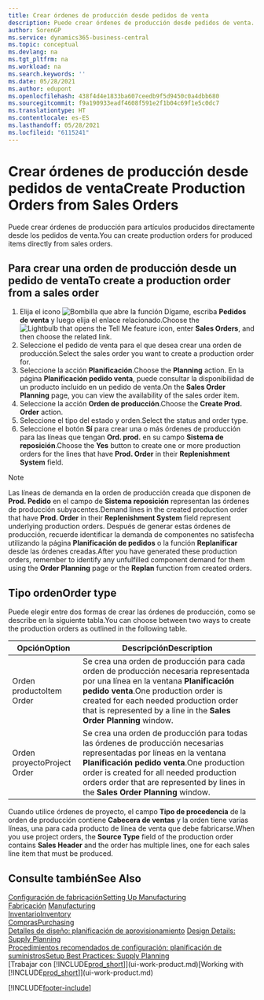 ```yaml
---
title: Crear órdenes de producción desde pedidos de venta
description: Puede crear órdenes de producción desde pedidos de venta.
author: SorenGP
ms.service: dynamics365-business-central
ms.topic: conceptual
ms.devlang: na
ms.tgt_pltfrm: na
ms.workload: na
ms.search.keywords: ''
ms.date: 05/28/2021
ms.author: edupont
ms.openlocfilehash: 438f4d4e1833ba607ceedb9f5d9450c0a4dbb680
ms.sourcegitcommit: f9a190933eadf4608f591e2f1b04c69f1e5c0dc7
ms.translationtype: HT
ms.contentlocale: es-ES
ms.lasthandoff: 05/28/2021
ms.locfileid: "6115241"
---
```

# <a name="create-production-orders-from-sales-orders"></a><span data-ttu-id="4aab7-103">Crear órdenes de producción desde pedidos de venta</span><span class="sxs-lookup"><span data-stu-id="4aab7-103">Create Production Orders from Sales Orders</span></span>
<span data-ttu-id="4aab7-104">Puede crear órdenes de producción para artículos producidos directamente desde los pedidos de venta.</span><span class="sxs-lookup"><span data-stu-id="4aab7-104">You can create production orders for produced items directly from sales orders.</span></span>  

## <a name="to-create-a-production-order-from-a-sales-order"></a><span data-ttu-id="4aab7-105">Para crear una orden de producción desde un pedido de venta</span><span class="sxs-lookup"><span data-stu-id="4aab7-105">To create a production order from a sales order</span></span>  

1.  <span data-ttu-id="4aab7-106">Elija el icono ![Bombilla que abre la función Dígame](media/ui-search/search_small.png "Dígame qué desea hacer"), escriba **Pedidos de venta** y luego elija el enlace relacionado.</span><span class="sxs-lookup"><span data-stu-id="4aab7-106">Choose the ![Lightbulb that opens the Tell Me feature](media/ui-search/search_small.png "Tell me what you want to do") icon, enter **Sales Orders**, and then choose the related link.</span></span>  
2.  <span data-ttu-id="4aab7-107">Seleccione el pedido de venta para el que desea crear una orden de producción.</span><span class="sxs-lookup"><span data-stu-id="4aab7-107">Select the sales order you want to create a production order for.</span></span>  
3.  <span data-ttu-id="4aab7-108">Seleccione la acción **Planificación**.</span><span class="sxs-lookup"><span data-stu-id="4aab7-108">Choose the **Planning** action.</span></span> <span data-ttu-id="4aab7-109">En la página **Planificación pedido venta**, puede consultar la disponibilidad de un producto incluido en un pedido de venta.</span><span class="sxs-lookup"><span data-stu-id="4aab7-109">On the **Sales Order Planning** page, you can view the availability of the sales order item.</span></span>  
4.  <span data-ttu-id="4aab7-110">Seleccione la acción **Orden de producción**.</span><span class="sxs-lookup"><span data-stu-id="4aab7-110">Choose the **Create Prod. Order** action.</span></span>  
5.  <span data-ttu-id="4aab7-111">Seleccione el tipo del estado y orden.</span><span class="sxs-lookup"><span data-stu-id="4aab7-111">Select the status and order type.</span></span>  
6.  <span data-ttu-id="4aab7-112">Seleccione el botón **Sí** para crear una o más órdenes de producción para las líneas que tengan **Ord. prod.** en su campo **Sistema de reposición**.</span><span class="sxs-lookup"><span data-stu-id="4aab7-112">Choose the **Yes** button to create one or more production orders for the lines that have **Prod. Order** in their **Replenishment System** field.</span></span>


> [!NOTE]  
> <span data-ttu-id="4aab7-113">Las líneas de demanda en la orden de producción creada que disponen de **Prod. Pedido** en el campo de **Sistema reposición** representan las órdenes de producción subyacentes.</span><span class="sxs-lookup"><span data-stu-id="4aab7-113">Demand lines in the created production order that have **Prod. Order** in their **Replenishment System** field represent underlying production orders.</span></span> <span data-ttu-id="4aab7-114">Después de generar estas órdenes de producción, recuerde identificar la demanda de componentes no satisfecha utilizando la página **Planificación de pedidos** o la función **Replanificar** desde las órdenes creadas.</span><span class="sxs-lookup"><span data-stu-id="4aab7-114">After you have generated these production orders, remember to identify any unfulfilled component demand for them using the **Order Planning** page or the **Replan** function from created orders.</span></span> 

## <a name="order-type"></a><span data-ttu-id="4aab7-115">Tipo orden</span><span class="sxs-lookup"><span data-stu-id="4aab7-115">Order type</span></span>  
<span data-ttu-id="4aab7-116">Puede elegir entre dos formas de crear las órdenes de producción, como se describe en la siguiente tabla.</span><span class="sxs-lookup"><span data-stu-id="4aab7-116">You can choose between two ways to create the production orders as outlined in the following table.</span></span>

|<span data-ttu-id="4aab7-117">Opción</span><span class="sxs-lookup"><span data-stu-id="4aab7-117">Option</span></span>|<span data-ttu-id="4aab7-118">Descripción</span><span class="sxs-lookup"><span data-stu-id="4aab7-118">Description</span></span>|
|------|-----------|
|<span data-ttu-id="4aab7-119">Orden producto</span><span class="sxs-lookup"><span data-stu-id="4aab7-119">Item Order</span></span>|<span data-ttu-id="4aab7-120">Se crea una orden de producción para cada orden de producción necesaria representada por una línea en la ventana **Planificación pedido venta**.</span><span class="sxs-lookup"><span data-stu-id="4aab7-120">One production order is created for each needed production order that is represented by a line in the **Sales Order Planning** window.</span></span>|
|<span data-ttu-id="4aab7-121">Orden proyecto</span><span class="sxs-lookup"><span data-stu-id="4aab7-121">Project Order</span></span>|<span data-ttu-id="4aab7-122">Se crea una orden de producción para todas las órdenes de producción necesarias representadas por líneas en la ventana **Planificación pedido venta**.</span><span class="sxs-lookup"><span data-stu-id="4aab7-122">One production order is created for all needed production orders order that are represented by lines in the **Sales Order Planning** window.</span></span> |

<span data-ttu-id="4aab7-123">Cuando utilice órdenes de proyecto, el campo **Tipo de procedencia** de la orden de producción contiene **Cabecera de ventas** y la orden tiene varias líneas, una para cada producto de línea de venta que debe fabricarse.</span><span class="sxs-lookup"><span data-stu-id="4aab7-123">When you use project orders, the **Source Type** field of the production order contains **Sales Header** and the order has multiple lines, one for each sales line item that must be produced.</span></span>  


## <a name="see-also"></a><span data-ttu-id="4aab7-124">Consulte también</span><span class="sxs-lookup"><span data-stu-id="4aab7-124">See Also</span></span>  
[<span data-ttu-id="4aab7-125">Configuración de fabricación</span><span class="sxs-lookup"><span data-stu-id="4aab7-125">Setting Up Manufacturing</span></span>](production-configure-production-processes.md)  
<span data-ttu-id="4aab7-126">[Fabricación](production-manage-manufacturing.md)  </span><span class="sxs-lookup"><span data-stu-id="4aab7-126">[Manufacturing](production-manage-manufacturing.md)  </span></span>  
[<span data-ttu-id="4aab7-127">Inventario</span><span class="sxs-lookup"><span data-stu-id="4aab7-127">Inventory</span></span>](inventory-manage-inventory.md)  
[<span data-ttu-id="4aab7-128">Compras</span><span class="sxs-lookup"><span data-stu-id="4aab7-128">Purchasing</span></span>](purchasing-manage-purchasing.md)  
<span data-ttu-id="4aab7-129">[Detalles de diseño: planificación de aprovisionamiento](design-details-supply-planning.md) </span><span class="sxs-lookup"><span data-stu-id="4aab7-129">[Design Details: Supply Planning](design-details-supply-planning.md) </span></span>  
[<span data-ttu-id="4aab7-130">Procedimientos recomendados de configuración: planificación de suministros</span><span class="sxs-lookup"><span data-stu-id="4aab7-130">Setup Best Practices: Supply Planning</span></span>](setup-best-practices-supply-planning.md)  
<span data-ttu-id="4aab7-131">[Trabajar con [!INCLUDE[prod_short](includes/prod_short.md)]](ui-work-product.md)</span><span class="sxs-lookup"><span data-stu-id="4aab7-131">[Working with [!INCLUDE[prod_short](includes/prod_short.md)]](ui-work-product.md)</span></span>


[!INCLUDE[footer-include](includes/footer-banner.md)]
